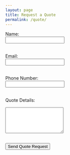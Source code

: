 ```yaml
---
layout: page
title: Request a Quote
permalink: /quote/
---
```


<form action="https://formsubmit.co/abnertoco@.com" method="POST">
  <label for="name">Name:</label><br>
  <input type="text" id="name" name="name" required><br><br>

  <label for="email">Email:</label><br>
  <input type="email" id="email" name="email" required><br><br>

  <label for="phone">Phone Number:</label><br>
  <input type="tel" id="phone" name="phone"><br><br>

  <label for="details">Quote Details:</label><br>
  <textarea id="details" name="details" rows="5" required></textarea><br><br>

  <input type="hidden" name="_next" value="https://yourdomain.com/thank-you.html">
  <input type="text" name="_honey" style="display:none">
  <input type="hidden" name="_captcha" value="false">

  <button type="submit">Send Quote Request</button>
</form>
